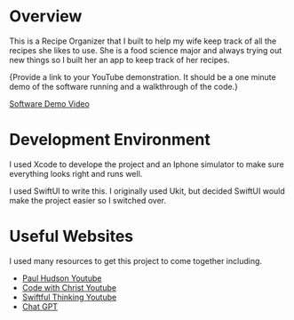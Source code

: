 # Overview



This is a Recipe Organizer that I built to help my wife keep track of all the recipes she likes to use. She is a food science major and always trying out new things so I built her an app to keep track of her recipes.


{Provide a link to your YouTube demonstration.  It should be a one minute demo of the software running and a walkthrough of the code.}

[Software Demo Video](http://youtube.link.goes.here)

# Development Environment

I used Xcode to develope the project and an Iphone simulator to make sure everything looks right and runs well.

I used SwiftUI to write this. I originally used Ukit, but decided SwiftUI would make the project easier so I switched over.

# Useful Websites

I used many resources to get this project to come together including.
* [Paul Hudson Youtube](https://www.youtube.com/@twostraws)
* [Code with Christ Youtube](https://www.youtube.com/@CodeWithChris)
* [Swiftful Thinking Youtube](https://www.youtube.com/@SwiftfulThinking)
* [Chat GPT](https://chatgpt.com/?oai-dm=1)
